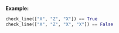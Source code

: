 **Example:**

```python
check_line(["X", "Z", "X"]) == True
check_line(["X", "Z", "X", "X"]) == False
```